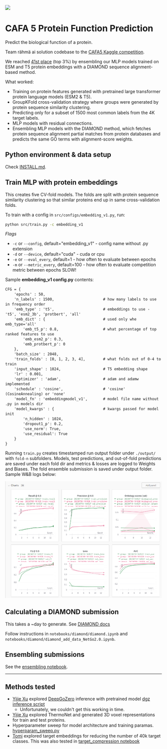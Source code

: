 ![](https://storage.googleapis.com/kaggle-competitions/kaggle/41875/logos/header.png?t=2023-02-28-14-27-02)

# CAFA 5 Protein Function Prediction

Predict the biological function of a protein. 

Team rähmä ai solution codebase to the [CAFA5 Kaggle competition](https://www.kaggle.com/competitions/cafa-5-protein-function-prediction/overview).

We reached [41st place](https://www.kaggle.com/competitions/cafa-5-protein-function-prediction/leaderboard) (top 3%) by ensembling our MLP models trained on ESM and T5 protein embeddings with a DIAMOND sequence alignment-based method.

What worked:
- Training on protein features generated with pretrained large transformer protein language models (ESM2 & T5).
- GroupKFold cross-validation strategy where groups were generated by protein sequence similarity clustering.
- Predicting only for a subset of 1500 most common labels from the 4K target labels.
- MLP models with residual connections.
- Ensembling MLP models with the DIAMOND method, which fetches protein sequence alignment partial matches from protein databases and predicts the same GO terms with alignment-score weights.

## Python environment & data setup

Check [INSTALL.md](./INSTALL.md).

## Train MLP with protein embeddings

This creates five CV-fold models. The folds are split with protein sequence similarity clustering so that similar proteins end up in same cross-validation folds. 

To train with a config in `src/configs/embedding_v1.py`, run:

```bash
python src/train.py -c embedding_v1
```

*Flags*
- `-c`  or  `--config`,     default="embedding_v1" -    config name without .py extension
- `-d`  or  `--device`,     default="cuda" -    cuda or cpu
- `-e`  or  `--eval_every`,     default=1 - how often to evaluate between epochs
- `-m`  or   `--metric_every`,  default=100 -    how often to evaluate competition metric between epochs SLOW!

Sample **embedding_v1 config.py** contents:
```
CFG = {
    'epochs' : 50,
    'n_labels' : 1500,                      # how many labels to use in frequency order
    'emb_type' : 't5',                      # embeddings to use - 't5', 'esm2_3b', 'protbert', 'all'
    'emb_dict' : {                          # used only whe emb_type='all'
        'emb_t5_p': 0.8,                    # what percentage of top ranked features to use
        'emb_esm2_p': 0.3, 
        'emb_protbert_p': 0
    },
    'batch_size' : 2048,
    'train_folds' : [0, 1, 2, 3, 4],        # what folds out of 0-4 to train 
    'input_shape' : 1024,                   # T5 embedding shape
    'lr' : 0.001,
    'optimizer' : 'adam',                   # adam and adamw implemented
    'schedule' : 'cosine',                  # 'cosine' (CosineAnnealing) or 'none' 
    'model_fn' : 'embeddingmodel_v1',       # model file name without .py in models dir
    'model_kwargs' : {                      # kwargs passed for model init
        'n_hidden' : 1024,
        'dropout1_p': 0.2, 
        'use_norm': True,
        'use_residual': True
    }
}
```

Running `train.py` creates timestamped run output folder under `./output/` with `fold-n` subfolders. Models, test predictions, and out-of-fold predictions are saved under each fold dir and metrics & losses are logged to Weights and Biases. The fold ensemble submission is saved under output folder. Sample W&B logs below:

![logs](./media/logs.png)

## Calculating a DIAMOND submission

This takes a ~day to generate.
See [DIAMOND docs](https://github.com/bbuchfink/diamond)

Follow instructions in `notebooks/diamond/diamond.ipynb` and `notebooks/diamond/diamond_add_data_NetGo2.0.ipynb`.

## Ensembling submissions

See the [ensembling notebook](./notebooks/ensembling.ipynb).

----------------------------

## Methods tested

- [Yijie Xu](https://www.kaggle.com/exjustice) explored [DeepGoZero](https://github.com/bio-ontology-research-group/deepgozero) inference with pretrained model [dgz inference script](./run_dgz_inference.sh)
    - Unfortunately, we couldn't get this working in time.
- [Yijie Xu](https://www.kaggle.com/exjustice) explored ThermoNet and generated 3D voxel representations for train and test proteins.
- Hyperparameter sweep for model architecture and training paramas. [hyperparam_sweep.py](./src/hyperparam_sweep.py)
- [Tomi](https://www.kaggle.com/tominiem) explored target embeddings for reducing the number of 40k target classes. This was also tested in [target_compression notebook](./notebooks/target_compression.ipynb)
